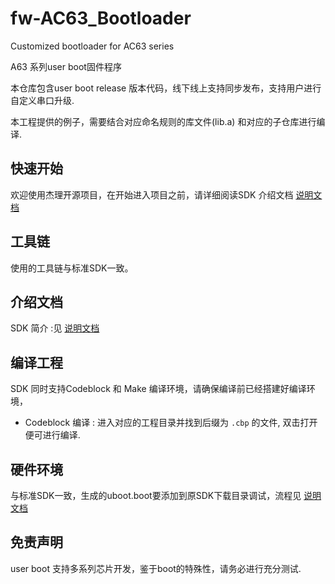 # fw-AC63_Bootloader
Customized bootloader for AC63 series

A63 系列user boot固件程序

本仓库包含user boot release 版本代码，线下线上支持同步发布，支持用户进行自定义串口升级.

本工程提供的例子，需要结合对应命名规则的库文件(lib.a) 和对应的子仓库进行编译.

快速开始
------------

欢迎使用杰理开源项目，在开始进入项目之前，请详细阅读SDK 介绍文档 [说明文档](doc/user_uboot_demo使用说明.pdf)

工具链
------------

使用的工具链与标准SDK一致。

介绍文档
------------

SDK 简介 :见 [说明文档](doc/user_uboot_demo使用说明.pdf) 


编译工程
-------------

SDK 同时支持Codeblock 和 Make 编译环境，请确保编译前已经搭建好编译环境，

* Codeblock 编译 : 进入对应的工程目录并找到后缀为 `.cbp` 的文件, 双击打开便可进行编译.
  

硬件环境
-------------

与标准SDK一致，生成的uboot.boot要添加到原SDK下载目录调试，流程见 [说明文档](doc/user_uboot_demo使用说明.pdf) 


免责声明
------------

user boot 支持多系列芯片开发，鉴于boot的特殊性，请务必进行充分测试.
